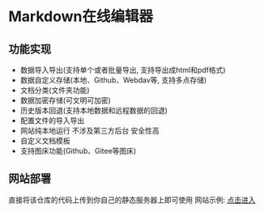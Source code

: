 # Markdown在线编辑器

## 功能实现
* 数据导入导出(支持单个或者批量导出, 支持导出成html和pdf格式)
* 数据自定义存储(本地、Github、Webdav等, 支持多点存储)
* 文档分类(文件夹功能)
* 数据加密存储(可文明可加密)
* 历史版本回退(支持本地数据和远程数据的回退)
* 配置文件的导入导出
* 网站纯本地运行 不涉及第三方后台 安全性高
* 自定义文档模板
* 支持图床功能(Github、Gitee等图床)


## 网站部署

直接将该仓库的代码上传到你自己的静态服务器上即可使用
网站示例: [点击进入](https://ma.newban.cn/)

